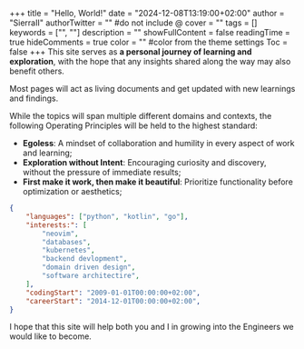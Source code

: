 +++
title = "Hello, World!"
date = "2024-12-08T13:19:00+02:00"
author = "SierraII"
authorTwitter = "" #do not include @
cover = ""
tags = []
keywords = ["", ""]
description = ""
showFullContent = false
readingTime = true
hideComments = true
color = "" #color from the theme settings
Toc = false
+++
This site serves as **a personal journey of learning and exploration**, with the hope that any insights shared along the way may also benefit others.

Most pages will act as living documents and get updated with new learnings and findings. 

While the topics will span multiple different domains and contexts, the following Operating Principles will be held to the highest standard:
- **Egoless**: A mindset of collaboration and humility in every aspect of work and learning;
- **Exploration without Intent**: Encouraging curiosity and discovery, without the pressure of immediate results;
- **First make it work, then make it beautiful**: Prioritize functionality before optimization or aesthetics;

```json
{
    "languages": ["python", "kotlin", "go"],
    "interests:": [
        "neovim",
        "databases",
        "kubernetes",
        "backend devlopment",
        "domain driven design",
        "software architectire",
    ],
    "codingStart": "2009-01-01T00:00:00+02:00",
    "careerStart": "2014-12-01T00:00:00+02:00",
}
```

I hope that this site will help both you and I in growing into the Engineers we would like to become.
